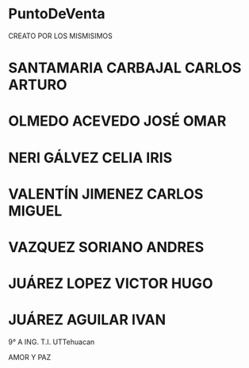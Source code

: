 # PuntoDeVenta
CREATO POR LOS MISMISIMOS

# SANTAMARIA CARBAJAL CARLOS ARTURO
# OLMEDO ACEVEDO JOSÉ OMAR
# NERI GÁLVEZ CELIA IRIS
# VALENTÍN JIMENEZ CARLOS MIGUEL
# VAZQUEZ SORIANO ANDRES
# JUÁREZ LOPEZ VICTOR HUGO
# JUÁREZ AGUILAR IVAN

9° A ING. T.I. UTTehuacan

AMOR Y PAZ

